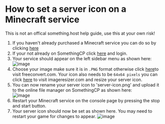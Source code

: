 # How to set a server icon on a Minecraft service

This is not an offical something.host help guide, use this at your own risk!

1. If you haven't already purchased a Minecraft service you can do so by clicking [here](https://something.host/en/products/minecraft/)
2. If your not already on SomethingCP click [here](https://cp.something.host) and login.
4. Your service should appear on the left sidebar menu as shown here: <br>
![image](https://my-nan-has.zero-ping.cloud/YWXl) <br>
5. Choose your image make sure it is in `.PNG` format otherwise click [here](https://www.freeconvert.com/png-converter)to visit freeconvert.com. Your icon also needs to be `64x64 pixels` you can click [here](https://imageresizer.com) to visit imageresizer.com and resize your server icon.
7. You can now rename your server icon to 'server-icon.png' and upload it to the online file manager on SomethingCP as shown here: <br>
![image](https://my-nan-has.zero-ping.cloud/vscI) <br>
5. Restart your Minecraft service on the console page by pressing the stop and start button.
10. Your server icon should now be set as shown here. You may need to restart your game for changes to appear. 
![image](https://my-nan-has.zero-ping.cloud/B68U)
